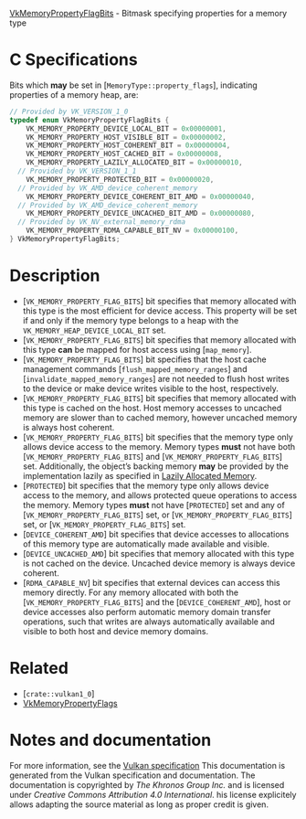 [VkMemoryPropertyFlagBits](https://www.khronos.org/registry/vulkan/specs/1.3-extensions/man/html/VkMemoryPropertyFlagBits.html) - Bitmask specifying properties for a memory type

# C Specifications
Bits which  **may**  be set in [`MemoryType::property_flags`],
indicating properties of a memory heap, are:
```c
// Provided by VK_VERSION_1_0
typedef enum VkMemoryPropertyFlagBits {
    VK_MEMORY_PROPERTY_DEVICE_LOCAL_BIT = 0x00000001,
    VK_MEMORY_PROPERTY_HOST_VISIBLE_BIT = 0x00000002,
    VK_MEMORY_PROPERTY_HOST_COHERENT_BIT = 0x00000004,
    VK_MEMORY_PROPERTY_HOST_CACHED_BIT = 0x00000008,
    VK_MEMORY_PROPERTY_LAZILY_ALLOCATED_BIT = 0x00000010,
  // Provided by VK_VERSION_1_1
    VK_MEMORY_PROPERTY_PROTECTED_BIT = 0x00000020,
  // Provided by VK_AMD_device_coherent_memory
    VK_MEMORY_PROPERTY_DEVICE_COHERENT_BIT_AMD = 0x00000040,
  // Provided by VK_AMD_device_coherent_memory
    VK_MEMORY_PROPERTY_DEVICE_UNCACHED_BIT_AMD = 0x00000080,
  // Provided by VK_NV_external_memory_rdma
    VK_MEMORY_PROPERTY_RDMA_CAPABLE_BIT_NV = 0x00000100,
} VkMemoryPropertyFlagBits;
```

# Description
- [`VK_MEMORY_PROPERTY_FLAG_BITS`] bit specifies that memory allocated with this type is the most efficient for device access. This property will be set if and only if the memory type belongs to a heap with the `VK_MEMORY_HEAP_DEVICE_LOCAL_BIT` set.
- [`VK_MEMORY_PROPERTY_FLAG_BITS`] bit specifies that memory allocated with this type  **can**  be mapped for host access using [`map_memory`].
- [`VK_MEMORY_PROPERTY_FLAG_BITS`] bit specifies that the host cache management commands [`flush_mapped_memory_ranges`] and [`invalidate_mapped_memory_ranges`] are not needed to flush host writes to the device or make device writes visible to the host, respectively.
- [`VK_MEMORY_PROPERTY_FLAG_BITS`] bit specifies that memory allocated with this type is cached on the host. Host memory accesses to uncached memory are slower than to cached memory, however uncached memory is always host coherent.
- [`VK_MEMORY_PROPERTY_FLAG_BITS`] bit specifies that the memory type only allows device access to the memory. Memory types  **must**  not have both [`VK_MEMORY_PROPERTY_FLAG_BITS`] and [`VK_MEMORY_PROPERTY_FLAG_BITS`] set. Additionally, the object’s backing memory  **may**  be provided by the implementation lazily as specified in [Lazily Allocated Memory](https://www.khronos.org/registry/vulkan/specs/1.3-extensions/html/vkspec.html#memory-device-lazy_allocation).
- [`PROTECTED`] bit specifies that the memory type only allows device access to the memory, and allows protected queue operations to access the memory. Memory types  **must**  not have [`PROTECTED`] set and any of [`VK_MEMORY_PROPERTY_FLAG_BITS`] set, or [`VK_MEMORY_PROPERTY_FLAG_BITS`] set, or [`VK_MEMORY_PROPERTY_FLAG_BITS`] set.
- [`DEVICE_COHERENT_AMD`] bit specifies that device accesses to allocations of this memory type are automatically made available and visible.
- [`DEVICE_UNCACHED_AMD`] bit specifies that memory allocated with this type is not cached on the device. Uncached device memory is always device coherent.
- [`RDMA_CAPABLE_NV`] bit specifies that external devices can access this memory directly.
For any memory allocated with both the
[`VK_MEMORY_PROPERTY_FLAG_BITS`] and the
[`DEVICE_COHERENT_AMD`], host or device accesses
also perform automatic memory domain transfer operations, such that writes
are always automatically available and visible to both host and device
memory domains.

# Related
- [`crate::vulkan1_0`]
- [VkMemoryPropertyFlags]()

# Notes and documentation
For more information, see the [Vulkan specification](https://www.khronos.org/registry/vulkan/specs/1.3-extensions/html/vkspec.html)
This documentation is generated from the Vulkan specification and documentation.
The documentation is copyrighted by *The Khronos Group Inc.* and is licensed under *Creative Commons Attribution 4.0 International*.
his license explicitely allows adapting the source material as long as proper credit is given.
        
